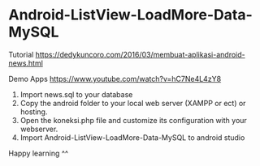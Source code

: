 # Android-ListView-LoadMore-Data-MySQL

Tutorial https://dedykuncoro.com/2016/03/membuat-aplikasi-android-news.html

Demo Apps https://www.youtube.com/watch?v=hC7Ne4L4zY8

1. Import news.sql to your database
2. Copy the android folder to your local web server (XAMPP or ect) or hosting.
3. Open the koneksi.php file and customize its configuration with your webserver.
4. Import Android-ListView-LoadMore-Data-MySQL to android studio

Happy learning ^^